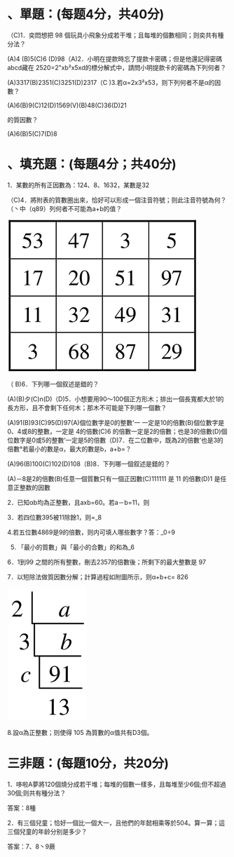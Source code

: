 # 、單題：(每题4分，共40分)

（C)1．奕悶想把 98 個玩具小飛象分成若干堆；且每堆的個數相同；则奕共有種分法？

(A)4 (B)5(C)6  (D)98（A)2．小明在提款時忘了提款卡密碼；但是他還記得密碼abcd藏在 2520=2"xb²x5xd的標分解式中，請問小明提款卡的密碼為下列何者？

(A)3317(B)2351(C)3251(D)2317（C )3.若α=2x3²x53，则下列何者不是α的因數？

(A)6(B)9(C)12(D)1569(V)(B)48(C)36(D)21

的質因數？

(A)6(B)5(C)7(D)8

# 、填充題：(每題4分；共40分)

1．某數的所有正因數為：124、8、1632，某數是32

（C)4．將附表的質數圈出來，恰好可以形成一個注音符號；则此注音符號為何？（丶中（q89）列何者不可能為a+b的值？

![](images\test_batch\Math\4949b65b0292bec405fd1debebb69a93c53f3f5ba91e20b8fa9fc5ccccc6b0fa.png)

（ B)6．下列哪一個叙述是錯的？

(A)(B)夕(C)n(D)（D)5．小想要用90～100個正方形木；排出一個長寬都大於1的長方形，且不會剩下任何木；那木不可能是下列哪一個數？

(A)91(B)93(C)95(D)97(A)個位數字是0的整數’一 一定是10的倍數(B)個位數字是0、4或8的整數，一定是 4的倍數(C)6 的倍數一定是2的倍數；也是3的倍數(D)個位数字是0或5的整數’一定是5的倍數（D)7．在二位數中，既為2的倍數’也是3的倍數°若最小的數是α，最大的數是b，a+b=？

(A)96(B)100(C)102(D)108（B)8．下列哪一個叙述是錯的？

(A)－8是2的倍數(B)任意一個質數只有一個正因數(C)111111 是 11 的倍數(D)1 是任意正整数的因數

2．已知αb均為正整數，且axb=60。若a－b=11，则

3．若四位數395被11除餘1，则=_8

4.若五位數4869是9的倍數，则内可填人哪些數字？答：_0÷9

5. 「最小的質數」與「最小的合數」的和為_6

6．1到99 之間的所有整數，刪去2357的倍數後；所剩下的最大整數是 97

7．以短除法做質因數分解；計算過程如附圖所示，则α+b+c= 826

![](images\test_batch\Math\ec91221cf14ed3413bed955ed796ea8325fd065dda543f2b48cd28ae0d610087.png)

8.設α為正整數；则使得 105 為質數的α值共有D3個。

# 三非題：(每題10分，共20分)

1．哆啦A夢將120個燒分成若干堆；每堆的個數一樣多，且每堆至少6個;但不超過 30個;则共有種分法？

答案：8種

2．有三個兒童；恰好一個比一個大一，且他們的年懿相乘等於504。算一算；這三個兒童的年龄分别是多少？

答案：7、8丶9蕨

